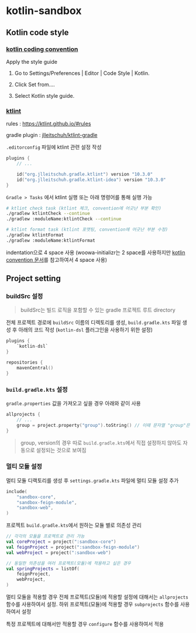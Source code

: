 # kotlin-sandbox

## Kotlin code style

### [kotlin coding convention](https://kotlinlang.org/docs/coding-conventions.html)

Apply the style guide

1. Go to Settings/Preferences | Editor | Code Style | Kotlin.

2. Click Set from....

3. Select Kotlin style guide.

### [ktlint](https://github.com/pinterest/ktlint)

rules : https://ktlint.github.io/#rules

gradle plugin : [jlleitschuh/ktlint-gradle](https://github.com/jlleitschuh/ktlint-gradle)

`.editorconfig` 파일에 ktlint 관련 설정 작성

```kotlin
plugins {
    // ...

    id("org.jlleitschuh.gradle.ktlint") version "10.3.0"
    id("org.jlleitschuh.gradle.ktlint-idea") version "10.3.0"
}
```

`Gradle > Tasks` 에서 ktlint 실행 또는 아래 명령어를 통해 실행 가능

```bash
# ktlint check task (ktlint 체크, convention에 어긋난 부분 확인)
./gradlew ktlintCheck --continue
./gradlew :moduleName:ktlintCheck --continue

# ktlint format task (ktlint 포맷팅, convention에 어긋난 부분 수정)
./gradlew ktlintFormat
./gradlew :moduleName:ktlintFormat
```

indentation으로 4 space 사용 (woowa-initializr는 2 space를 사용하지만 [kotlin convention 문서](https://kotlinlang.org/docs/coding-conventions.html#indentation)를 참고하여서 4 space 사용)

## Project setting

### buildSrc 설정

> buildSrc는 빌드 로직을 포함할 수 있는 gradle 프로젝트 루트 directory

전체 프로젝트 경로에 `buildSrc` 이름의 디렉토리를 생성, `build.gradle.kts` 파일 생성 후 아래의 코드 작성 (`kotlin-dsl` 플러그인을 사용하기 위한 설정)

```kotlin
plugins {
    `kotlin-dsl`
}

repositories {
    mavenCentral()
}

```

### `build.gradle.kts` 설정

`gradle.properties` 값을 가져오고 싶을 경우 아래와 같이 사용

```kotlin
allprojects {
    // ...
    group = project.property("group").toString() // 이때 문자열 "group"은 gradle.properties에 정의된 key
}
```

> group, version의 경우 따로 `build.gradle.kts`에서 직접 설정하지 않아도 자동으로 설정되는 것으로 보여짐

### 멀티 모듈 설정

멀티 모듈 디랙토리를 생성 후 `settings.gradle.kts` 파일에 멀티 모듈 설정 추가

```kotlin
include(
    "sandbox-core",
    "sandbox-feign-module",
    "sandbox-web",
)
```

프로젝트 `build.gradle.kts`에서 원하는 모듈 별로 의존성 관리

```kotlin
// 각각의 모듈을 프로젝트로 관리 가능
val coreProject = project(":sandbox-core")
val feignProject = project(":sandbox-feign-module")
val webProject = project(":sandbox-web")

// 동일한 의존성을 여러 프로젝트(모듈)에 적용하고 싶은 경우
val springProjects = listOf(
    feignProject,
    webProject,
)
```

멀티 모듈을 적용할 경우 전체 프로젝트(모듈)에 적용할 설정에 대해서는 `allprojects` 함수를 사용하여서 설정. 하위 프로젝트(모듈)에 적용할 경우 `subprojects` 함수를 사용하여서 설정

특정 프로젝트에 대해서만 적용할 경우 `configure` 함수를 사용하여서 적용
